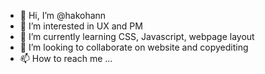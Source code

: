 - 👋 Hi, I’m @hakohann
- 👀 I’m interested in UX and PM
- 🌱 I’m currently learning CSS, Javascript, webpage layout
- 💞️ I’m looking to collaborate on website and copyediting
- 📫 How to reach me ...

<!---
hakohann/hakohann is a ✨ special ✨ repository because its `README.md` (this file) appears on your GitHub profile.
You can click the Preview link to take a look at your changes.
--->
